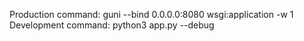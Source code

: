 Production command: guni --bind 0.0.0.0:8080 wsgi:application -w 1
Development command: python3 app.py --debug
